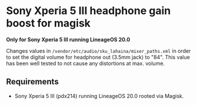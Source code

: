 # Sony Xperia 5 III headphone gain boost for magisk


**Only for Sony Xperia 5 III running LineageOS 20.0**

Changes values in `/vendor/etc/audio/sku_lahaina/mixer_paths.xml` in order to set the digital volume for headphone out (3.5mm jack) to "84".
This value has been well tested to not cause any distortions at max. volume.



## Requirements
- Sony Xperia 5 III (pdx214) running LineageOS 20.0 rooted via Magisk.


